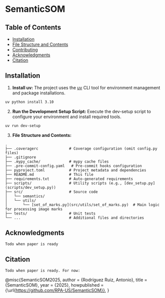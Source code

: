 # SemanticSOM

## Table of Contents

- [Installation](#installation)
- [File Structure and Contents](#file-structure-and-contents)
- [Contributing](#contributing)
- [Acknowledgments](#acknowledgments)
- [Citation](#citation)

## Installation

1. **Install uv:**
The project uses the [uv](https://github.com/astral-sh/uv) CLI tool for environment management and package installations.
```sh
uv python install 3.10
```

2. **Run the Development Setup Script:**
Execute the dev-setup script to configure your environment and install required tools.
```sh
uv run dev-setup
```

3. **File Structure and Contents:**
```
.
├── .coveragerc              # Coverage configuration (omit config.py files)
├── .gitignore
├── .mypy_cache/             # mypy cache files
├── .pre-commit-config.yaml   # Pre-commit hooks configuration
├── pyproject.toml           # Project metadata and dependencies
├── README.md                # This file
├── requirements.txt         # Auto-generated requirements
├── scripts/                 # Utility scripts (e.g., [dev_setup.py](scripts/dev_setup.py))
├── src/                     # Source code
│   └── semantics/
│   └── utils/
│       └── [set_of_marks.py](src/utils/set_of_marks.py)  # Main logic for processing image marks
├── tests/                   # Unit tests
└── ...                      # Additional files and directories
```

## Acknowledgments

    Todo when paper is ready

## Citation

    Todo when paper is ready. For now:

@misc{SemanticSOM2025,
  author = {Rodríguez Ruiz, Antonio},
  title = {SemanticSOM},
  year = {2025},
  howpublished = {\url{https://github.com/RPA-US/SemanticSOM}},
}
